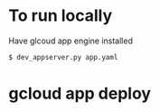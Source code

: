 # To run locally
Have glcoud app engine installed
```bash
$ dev_appserver.py app.yaml
```

# gcloud app deploy

